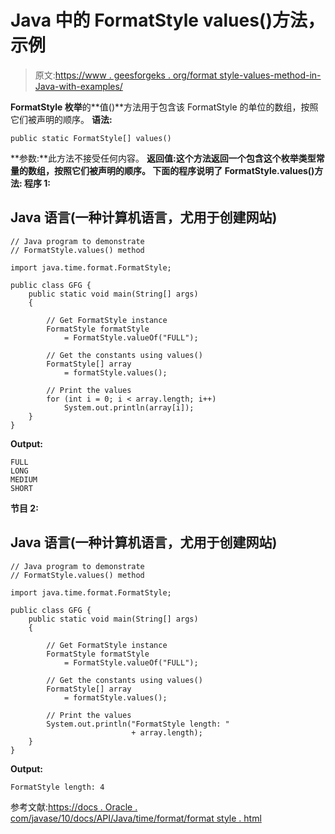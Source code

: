 # Java 中的 FormatStyle values()方法，示例

> 原文:[https://www . geesforgeks . org/format style-values-method-in-Java-with-examples/](https://www.geeksforgeeks.org/formatstyle-values-method-in-java-with-examples/)

**FormatStyle 枚举**的**值()**方法用于包含该 FormatStyle 的单位的数组，按照它们被声明的顺序。
**语法:**

```
public static FormatStyle[] values()
```

**参数:**此方法不接受任何内容。
**返回值:**这个方法返回一个包含这个枚举类型常量的**数组，按照它们被声明的顺序。
下面的程序说明了 FormatStyle.values()方法:
**程序 1:**** 

## Java 语言(一种计算机语言，尤用于创建网站)

```
// Java program to demonstrate
// FormatStyle.values() method

import java.time.format.FormatStyle;

public class GFG {
    public static void main(String[] args)
    {

        // Get FormatStyle instance
        FormatStyle formatStyle
            = FormatStyle.valueOf("FULL");

        // Get the constants using values()
        FormatStyle[] array
            = formatStyle.values();

        // Print the values
        for (int i = 0; i < array.length; i++)
            System.out.println(array[i]);
    }
}
```

**Output:** 

```
FULL
LONG
MEDIUM
SHORT
```

**节目 2:**

## Java 语言(一种计算机语言，尤用于创建网站)

```
// Java program to demonstrate
// FormatStyle.values() method

import java.time.format.FormatStyle;

public class GFG {
    public static void main(String[] args)
    {

        // Get FormatStyle instance
        FormatStyle formatStyle
            = FormatStyle.valueOf("FULL");

        // Get the constants using values()
        FormatStyle[] array
            = formatStyle.values();

        // Print the values
        System.out.println("FormatStyle length: "
                           + array.length);
    }
}
```

**Output:** 

```
FormatStyle length: 4
```

参考文献:[https://docs . Oracle . com/javase/10/docs/API/Java/time/format/format style . html](https://docs.oracle.com/javase/10/docs/api/java/time/format/FormatStyle.html)